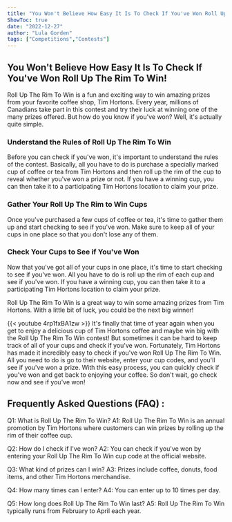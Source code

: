 ```yaml
---
title: "You Won't Believe How Easy It Is To Check If You've Won Roll Up The Rim To Win!"
ShowToc: true 
date: "2022-12-27"
author: "Lula Gorden" 
tags: ["Competitions","Contests"]
---
```

## You Won't Believe How Easy It Is To Check If You've Won Roll Up The Rim To Win!

Roll Up The Rim To Win is a fun and exciting way to win amazing prizes from your favorite coffee shop, Tim Hortons. Every year, millions of Canadians take part in this contest and try their luck at winning one of the many prizes offered. But how do you know if you've won? Well, it's actually quite simple.

### Understand the Rules of Roll Up The Rim To Win

Before you can check if you've won, it's important to understand the rules of the contest. Basically, all you have to do is purchase a specially marked cup of coffee or tea from Tim Hortons and then roll up the rim of the cup to reveal whether you've won a prize or not. If you have a winning cup, you can then take it to a participating Tim Hortons location to claim your prize.

### Gather Your Roll Up The Rim to Win Cups

Once you've purchased a few cups of coffee or tea, it's time to gather them up and start checking to see if you've won. Make sure to keep all of your cups in one place so that you don't lose any of them.

### Check Your Cups to See if You've Won

Now that you've got all of your cups in one place, it's time to start checking to see if you've won. All you have to do is roll up the rim of each cup and see if you've won. If you have a winning cup, you can then take it to a participating Tim Hortons location to claim your prize.

Roll Up The Rim To Win is a great way to win some amazing prizes from Tim Hortons. With a little bit of luck, you could be the next big winner!

{{< youtube 4rp1fxBA1zw >}} 
It's finally that time of year again when you get to enjoy a delicious cup of Tim Hortons coffee and maybe win big with the Roll Up The Rim To Win contest! But sometimes it can be hard to keep track of all of your cups and check if you've won. Fortunately, Tim Hortons has made it incredibly easy to check if you've won Roll Up The Rim To Win. All you need to do is go to their website, enter your cup codes, and you'll see if you've won a prize. With this easy process, you can quickly check if you've won and get back to enjoying your coffee. So don't wait, go check now and see if you've won!

## Frequently Asked Questions (FAQ) :
Q1: What is Roll Up The Rim To Win?
A1: Roll Up The Rim To Win is an annual promotion by Tim Hortons where customers can win prizes by rolling up the rim of their coffee cup.

Q2: How do I check if I've won?
A2: You can check if you've won by entering your Roll Up The Rim To Win cup code at the official website.

Q3: What kind of prizes can I win?
A3: Prizes include coffee, donuts, food items, and other Tim Hortons merchandise.

Q4: How many times can I enter?
A4: You can enter up to 10 times per day.

Q5: How long does Roll Up The Rim To Win last?
A5: Roll Up The Rim To Win typically runs from February to April each year.


